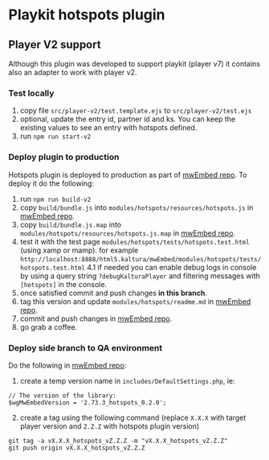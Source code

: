 # Playkit hotspots plugin


## Player V2 support
Although this plugin was developed to support playkit (player v7) it contains also an adapter to work with player v2. 

### Test locally
1. copy file `src/player-v2/test.template.ejs` to `src/player-v2/test.ejs`
2. optional, update the entry id, partner id and ks. You can keep the existing values to see an entry with hotspots defined.
3. run `npm run start-v2`

### Deploy plugin to production
Hotspots plugin is deployed to production as part of [mwEmbed repo](https://github.com/kaltura/mwEmbed). To deploy it do the following:
1. run `npm run build-v2`
2. copy `build/bundle.js` into `modules/hotspots/resources/hotspots.js` in [mwEmbed repo](https://github.com/kaltura/mwEmbed).
3. copy `build/bundle.js.map` into `modules/hotspots/resources/hotspots.js.map` in [mwEmbed repo](https://github.com/kaltura/mwEmbed).
4. test it with the test page `modules/hotspots/tests/hotspots.test.html` (using xamp or mamp). for example `http://localhost:8888/html5.kaltura/mwEmbed/modules/hotspots/tests/hotspots.test.html`
  4.1 if needed you can enable debug logs in console by using a query string `?debugKalturaPlayer` and filtering messages with `[hotspots]` in the console.
5. once satisfied commit and push changes **in this branch**.
6. tag this version and update `modules/hotspots/readme.md` in [mwEmbed repo](https://github.com/kaltura/mwEmbed).
7. commit and push changes in [mwEmbed repo](https://github.com/kaltura/mwEmbed).
8. go grab a coffee.

### Deploy side branch to QA environment
Do the following in [mwEmbed repo](https://github.com/kaltura/mwEmbed):
1. create a temp version name in `includes/DefaultSettings.php`, ie:
```
// The version of the library:
$wgMwEmbedVersion = '2.73.3_hotspots_0.2.0';
```
2. create a tag using the following command (replace `X.X.X` with target player version and `Z.Z.Z` with hotspots plugin version)
```
git tag -a vX.X.X_hotspots_vZ.Z.Z -m "vX.X.X_hotspots_vZ.Z.Z"
git push origin vX.X.X_hotspots_vZ.Z.Z
```
